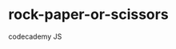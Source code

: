 # rock-paper-or-scissors
codecademy JS 

<DOCTYPE html>
<html>
<head>  
<title> codecademy rockpaperscissors</title>
</head>
<body>
<script>

/*var userChoice = prompt("Do you choose rock, paper or scissors?");
var computerChoice = Math.random();
if (computerChoice < 0.34) {
	computerChoice = "rock";
} else if(computerChoice <= 0.67) {
	computerChoice = "paper";
} else {
	computerChoice = "scissors";
} console.log("Computer: " + computerChoice);*/

var userChoice = prompt("Do you choose rock, paper or scissors?");
var computerChoice = Math.random();
if (computerChoice < 0.34) {
computerChoice = "rock";
} else if(computerChoice <= 0.67) {
computerChoice = "paper";
} else {
computerChoice = "scissors";
} console.log("Computer: " + computerChoice);

var compare = function(userChoice, computerChoice) {
if(userChoice === computerChoice) {
return "The result is a tie!";
}
else if(userChoice === "paper"){
if (computerChoice === "rock"){
return "paper wins";
}
else {
return "scissors wins";
}
}
else if (userChoice === "scissors") {
if (computerChoice === "paper"){
return "scissors wins";
}
else {
return "rock wins";
}
}
};

</script>
</body>
</html>
